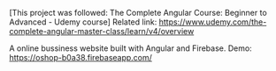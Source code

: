 [This project was followed: The Complete Angular Course: Beginner to Advanced - Udemy course]
Related link: https://www.udemy.com/the-complete-angular-master-class/learn/v4/overview

A online bussiness website built with Angular and Firebase.
Demo: https://oshop-b0a38.firebaseapp.com/
